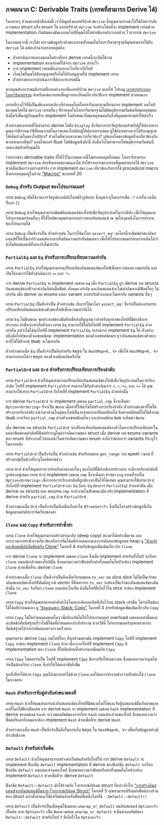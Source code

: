 ## ภาคผนวก C: Derivable Traits (เทรตที่สามารถ Derive ได้)

ในหลายๆ ส่วนของหนังสือเล่มนี้ เราได้พูดถึงแอททริบิวต์ `derive` ซึ่งคุณสามารถนำไปใช้กับคำจำกัดความของ struct หรือ enum ได้ แอททริบิวต์ `derive` จะสร้างโค้ดที่จะ implement เทรตด้วย implementation เริ่มต้นของมันเองบนไทป์ที่คุณได้ใส่คำอธิบายประกอบด้วย ไวยากรณ์ `derive`

ในภาคผนวกนี้ เราได้รวบรวมข้อมูลอ้างอิงของเทรตทั้งหมดในไลบรารีมาตรฐานที่คุณสามารถใช้กับ `derive` ได้ แต่ละส่วนจะครอบคลุมถึง:

- ตัวดำเนินการและเมธอดใดบ้างที่การ derive เทรตนี้จะเปิดใช้งาน
- implementation ของเทรตที่ได้จาก `derive` ทำอะไร
- การ implement เทรตนั้นบ่งบอกอะไรเกี่ยวกับไทป์
- เงื่อนไขที่คุณได้รับอนุญาตหรือไม่ได้รับอนุญาตให้ implement เทรต
- ตัวอย่างของการดำเนินการที่ต้องการเทรตนั้น

หากคุณต้องการพฤติกรรมที่แตกต่างจากที่แอททริบิวต์ `derive` มอบให้ โปรดดู [เอกสารประกอบไลบรารีมาตรฐาน](../std/index.html)<!-- ignore --> สำหรับแต่ละเทรตเพื่อดูรายละเอียดเกี่ยวกับวิธีการ implement ด้วยตนเอง

เทรตที่ระบุไว้ที่นี่เป็นเพียงเทรตเดียวที่กำหนดโดยไลบรารีมาตรฐานที่สามารถ implement บนไทป์ของคุณโดยใช้ `derive` เทรตอื่นๆ ที่กำหนดในไลบรารีมาตรฐานไม่มีพฤติกรรมเริ่มต้นที่สมเหตุสมผล ดังนั้นจึงขึ้นอยู่กับคุณที่จะ implement ในลักษณะที่สมเหตุสมผลกับสิ่งที่คุณพยายามทำให้สำเร็จ

ตัวอย่างของเทรตที่ไม่สามารถ derive ได้คือ `Display` ซึ่งจัดการการจัดรูปแบบสำหรับผู้ใช้ปลายทาง คุณควรพิจารณาวิธีที่เหมาะสมในการแสดงไทป์ต่อผู้ใช้ปลายทางเสมอ ผู้ใช้ปลายทางควรได้รับอนุญาตให้เห็นส่วนใดของไทป์บ้าง? ส่วนใดที่พวกเขาจะพบว่าเกี่ยวข้อง? รูปแบบใดของข้อมูลที่จะเกี่ยวข้องกับพวกเขามากที่สุด? คอมไพเลอร์ Rust ไม่มีข้อมูลเชิงลึกนี้ ดังนั้นจึงไม่สามารถให้พฤติกรรมเริ่มต้นที่เหมาะสมสำหรับคุณได้

รายการของ derivable traits ที่ให้ไว้ในภาคผนวกนี้ไม่ครอบคลุมทั้งหมด: ไลบรารีสามารถ implement `derive` สำหรับเทรตของตนเองได้ ทำให้รายการของเทรตที่คุณสามารถใช้ `derive` ด้วยนั้นเปิดกว้างอย่างแท้จริง การ implement `derive` เกี่ยวข้องกับการใช้ procedural macro ซึ่งครอบคลุมอยู่ในส่วน [“Macros”][macros]<!-- ignore --> ของบทที่ 20

### `Debug` สำหรับ Output ของโปรแกรมเมอร์

เทรต `Debug` เปิดใช้งานการจัดรูปแบบดีบักในสตริงรูปแบบ ซึ่งคุณระบุโดยการเพิ่ม `:?` ภายในวงเล็บปีกกา `{}`

เทรต `Debug` ช่วยให้คุณสามารถพิมพ์อินสแตนซ์ของไทป์เพื่อวัตถุประสงค์ในการดีบัก เพื่อให้คุณและโปรแกรมเมอร์คนอื่นๆ ที่ใช้ไทป์ของคุณสามารถตรวจสอบอินสแตนซ์ ณ จุดใดจุดหนึ่งในการทำงานของโปรแกรมได้

เทรต `Debug` เป็นสิ่งจำเป็น ตัวอย่างเช่น ในการใช้มาโคร `assert_eq!` มาโครนี้จะพิมพ์ค่าของอินสแตนซ์ที่ให้เป็นอาร์กิวเมนต์หากการยืนยันความเท่ากันล้มเหลว เพื่อให้โปรแกรมเมอร์สามารถเห็นได้ว่าทำไมอินสแตนซ์ทั้งสองจึงไม่เท่ากัน

### `PartialEq` และ `Eq` สำหรับการเปรียบเทียบความเท่ากัน

เทรต `PartialEq` ช่วยให้คุณสามารถเปรียบเทียบอินสแตนซ์ของไทป์เพื่อตรวจสอบความเท่ากัน และเปิดใช้งานการใช้ตัวดำเนินการ `==` และ `!=`

การ derive `PartialEq` จะ implement เมธอด `eq` เมื่อ `PartialEq` ถูก derive บน structs อินสแตนซ์สองตัวจะเท่ากันก็ต่อเมื่อฟิลด์ _ทั้งหมด_ เท่ากัน และอินสแตนซ์จะไม่เท่ากันหากมีฟิลด์ใดๆ ไม่เท่ากัน เมื่อ derive บน enums แต่ละ variant จะเท่ากับตัวเองและไม่เท่ากับ variants อื่นๆ

เทรต `PartialEq` เป็นสิ่งจำเป็น ตัวอย่างเช่น กับการใช้มาโคร `assert_eq!` ซึ่งจำเป็นต้องสามารถเปรียบเทียบอินสแตนซ์สองตัวของไทป์เพื่อความเท่ากันได้

เทรต `Eq` ไม่มีเมธอด จุดประสงค์ของมันคือเพื่อส่งสัญญาณว่าสำหรับทุกค่าของไทป์ที่มีคำอธิบายประกอบ ค่านั้นจะเท่ากับตัวเอง เทรต `Eq` สามารถใช้ได้กับไทป์ที่ implement `PartialEq` ด้วยเท่านั้น แม้ว่าไม่ใช่ทุกไทป์ที่ implement `PartialEq` จะสามารถ implement `Eq` ได้ ตัวอย่างหนึ่งคือไทป์ของตัวเลขทศนิยม: implementation ของตัวเลขทศนิยมระบุว่าอินสแตนซ์สองตัวของค่าที่ไม่ใช่ตัวเลข (`NaN`) จะไม่เท่ากัน

ตัวอย่างของเมื่อ `Eq` เป็นสิ่งจำเป็นคือสำหรับ keys ใน `HashMap<K, V>` เพื่อให้ `HashMap<K, V>` สามารถบอกได้ว่า keys สองตัวเหมือนกันหรือไม่

### `PartialOrd` และ `Ord` สำหรับการเปรียบเทียบการเรียงลำดับ

เทรต `PartialOrd` ช่วยให้คุณสามารถเปรียบเทียบอินสแตนซ์ของไทป์เพื่อวัตถุประสงค์ในการเรียงลำดับ ไทป์ที่ implement `PartialOrd` สามารถใช้กับตัวดำเนินการ `<`, `>`, `<=`, และ `>=` ได้ คุณสามารถใช้เทรต `PartialOrd` กับไทป์ที่ implement `PartialEq` ด้วยเท่านั้น

การ derive `PartialOrd` จะ implement เมธอด `partial_cmp` ซึ่งจะคืนค่า `Option<Ordering>` ที่จะเป็น `None` เมื่อค่าที่ให้มาไม่ได้สร้างการเรียงลำดับ ตัวอย่างของค่าที่ไม่ได้สร้างการเรียงลำดับ แม้ว่าค่าส่วนใหญ่ของไทป์นั้นจะสามารถเปรียบเทียบได้ คือค่าทศนิยมที่ไม่ใช่ตัวเลข (`NaN`) การเรียก `partial_cmp` ด้วยตัวเลขทศนิยมใดๆ และค่าทศนิยม `NaN` จะคืนค่า `None`

เมื่อ derive บน structs `PartialOrd` จะเปรียบเทียบอินสแตนซ์สองตัวโดยการเปรียบเทียบค่าในแต่ละฟิลด์ตามลำดับที่ฟิลด์ปรากฏในคำจำกัดความของ struct เมื่อ derive บน enums variants ของ enum ที่ประกาศไว้ก่อนหน้าในคำจำกัดความของ enum จะถือว่าน้อยกว่า variants ที่ระบุไว้ในภายหลัง

เทรต `PartialOrd` เป็นสิ่งจำเป็น ตัวอย่างเช่น สำหรับเมธอด `gen_range` จาก крейт `rand` ที่สร้างค่าสุ่มในช่วงที่ระบุโดยนิพจน์ช่วง

เทรต `Ord` ช่วยให้คุณทราบว่าสำหรับค่าสองค่าใดๆ ของไทป์ที่มีคำอธิบายประกอบ จะมีการเรียงลำดับที่ถูกต้องอยู่เสมอ เทรต `Ord` implement เมธอด `cmp` ซึ่งจะคืนค่า `Ordering` แทนที่จะเป็น `Option<Ordering>` เนื่องจากการเรียงลำดับที่ถูกต้องจะเป็นไปได้เสมอ คุณสามารถใช้เทรต `Ord` กับไทป์ที่ implement `PartialOrd` และ `Eq` (และ `Eq` ต้องการ `PartialEq`) ด้วยเท่านั้น เมื่อ derive บน structs และ enums `cmp` จะทำงานในลักษณะเดียวกับ implementation ที่ derive สำหรับ `partial_cmp` ด้วย `PartialOrd`

ตัวอย่างของเมื่อ `Ord` เป็นสิ่งจำเป็นคือเมื่อเก็บค่าใน `BTreeSet<T>` ซึ่งเป็นโครงสร้างข้อมูลที่เก็บข้อมูลตามลำดับการจัดเรียงของค่า

### `Clone` และ `Copy` สำหรับการทำซ้ำค่า

เทรต `Clone` ช่วยให้คุณสามารถสร้างสำเนาลึก (deep copy) ของค่าได้อย่างชัดเจน และกระบวนการทำซ้ำอาจเกี่ยวข้องกับการรันโค้ดที่กำหนดเองและการคัดลอกข้อมูลบน heap ดู [“ตัวแปรและข้อมูลมีปฏิสัมพันธ์กับ Clone”][variables-and-data-interacting-with-clone]<!-- ignore --> ในบทที่ 4 สำหรับข้อมูลเพิ่มเติมเกี่ยวกับ `Clone`

การ derive `Clone` จะ implement เมธอด `clone` ซึ่งเมื่อ implement สำหรับทั้งไทป์ จะเรียก `clone` บนแต่ละส่วนของไทป์นั้น ซึ่งหมายความว่าฟิลด์หรือค่าทั้งหมดในไทป์จะต้อง implement `Clone` ด้วยเพื่อที่จะ derive `Clone`

ตัวอย่างของเมื่อ `Clone` เป็นสิ่งจำเป็นคือเมื่อเรียกเมธอด `to_vec` บน slice slice ไม่ได้เป็นเจ้าของอินสแตนซ์ของไทป์ที่มันมีอยู่ แต่ vector ที่คืนค่าจาก `to_vec` จะต้องเป็นเจ้าของอินสแตนซ์ของมัน ดังนั้น `to_vec` จึงเรียก `clone` บนแต่ละไอเท็ม ดังนั้นไทป์ที่เก็บไว้ใน slice จะต้อง implement `Clone`

เทรต `Copy` ช่วยให้คุณสามารถทำซ้ำค่าได้โดยการคัดลอกบิตที่เก็บไว้บน stack เท่านั้น ไม่จำเป็นต้องใช้โค้ดที่กำหนดเอง ดู [“ข้อมูลเฉพาะ Stack: Copy”][stack-only-data-copy]<!-- ignore --> ในบทที่ 4 สำหรับข้อมูลเพิ่มเติมเกี่ยวกับ `Copy`

เทรต `Copy` ไม่ได้กำหนดเมธอดใดๆ เพื่อป้องกันไม่ให้โปรแกรมเมอร์ overload เมธอดเหล่านั้นและละเมิดข้อสันนิษฐานที่ว่าไม่มีโค้ดที่กำหนดเองกำลังทำงาน ด้วยวิธีนี้ โปรแกรมเมอร์ทุกคนสามารถสันนิษฐานได้ว่าการคัดลอกค่าจะรวดเร็วมาก

คุณสามารถ derive `Copy` บนไทป์ใดๆ ที่ทุกส่วนของมัน implement `Copy` ไทป์ที่ implement `Copy` จะต้อง implement `Clone` ด้วย เนื่องจากไทป์ที่ implement `Copy` มี implementation ของ `Clone` ที่ไม่ซับซ้อนซึ่งทำงานเหมือนกับ `Copy`

เทรต `Copy` ไม่ค่อยจำเป็น ไทป์ที่ implement `Copy` มีการปรับให้เหมาะสม ซึ่งหมายความว่าคุณไม่จำเป็นต้องเรียก `clone` ซึ่งทำให้โค้ดกระชับยิ่งขึ้น

ทุกสิ่งที่ทำได้ด้วย `Copy` คุณก็สามารถทำได้ด้วย `Clone` แต่โค้ดอาจทำงานช้ากว่าหรือต้องใช้ `clone` ในบางแห่ง

### `Hash` สำหรับการจับคู่ค่ากับค่าขนาดคงที่

เทรต `Hash` ช่วยให้คุณสามารถนำอินสแตนซ์ของไทป์ที่มีขนาดใดก็ได้และจับคู่ินสแตนซ์นั้นกับค่าขนาดคงที่โดยใช้ฟังก์ชันแฮช การ derive `Hash` จะ implement เมธอด `hash` implementation ที่ derive ของเมธอด `hash` จะรวมผลลัพธ์ของการเรียก `hash` บนแต่ละส่วนของไทป์ ซึ่งหมายความว่าฟิลด์หรือค่าทั้งหมดจะต้อง implement `Hash` ด้วยเพื่อที่จะ derive `Hash`

ตัวอย่างของเมื่อ `Hash` เป็นสิ่งจำเป็นคือในการเก็บ keys ใน `HashMap<K, V>` เพื่อเก็บข้อมูลอย่างมีประสิทธิภาพ

### `Default` สำหรับค่าเริ่มต้น

เทรต `Default` ช่วยให้คุณสามารถสร้างค่าเริ่มต้นสำหรับไทป์ได้ การ derive `Default` จะ implement ฟังก์ชัน `default` implementation ที่ derive ของฟังก์ชัน `default` จะเรียกฟังก์ชัน `default` บนแต่ละส่วนของไทป์ ซึ่งหมายความว่าฟิลด์หรือค่าทั้งหมดในไทป์จะต้อง implement `Default` ด้วยเพื่อที่จะ derive `Default`

ฟังก์ชัน `Default::default` มักใช้ร่วมกับ ไวยากรณ์อัปเดต struct ที่กล่าวถึงใน [“การสร้างอินสแตนซ์จากอินสแตนซ์อื่นด้วย ไวยากรณ์อัปเดต Struct”][creating-instances-from-other-instances-with-struct-update-syntax]<!-- ignore --> ในบทที่ 5 คุณสามารถปรับแต่งฟิลด์บางส่วนของ struct แล้วตั้งค่าและใช้ค่าเริ่มต้นสำหรับฟิลด์ที่เหลือโดยใช้ `..Default::default()`

เทรต `Default` เป็นสิ่งจำเป็นเมื่อคุณใช้เมธอด `unwrap_or_default` บนอินสแตนซ์ `Option<T>` เป็นต้น หาก `Option<T>` เป็น `None` เมธอด `unwrap_or_default` จะคืนค่าผลลัพธ์ของ `Default::default` สำหรับไทป์ `T` ที่เก็บไว้ใน `Option<T>`

[creating-instances-from-other-instances-with-struct-update-syntax]: ch05-01-defining-structs.html#creating-instances-from-other-instances-with-struct-update-syntax
[stack-only-data-copy]: ch04-01-what-is-ownership.html#stack-only-data-copy
[variables-and-data-interacting-with-clone]: ch04-01-what-is-ownership.html#variables-and-data-interacting-with-clone
[macros]: ch20-05-macros.html#macros
